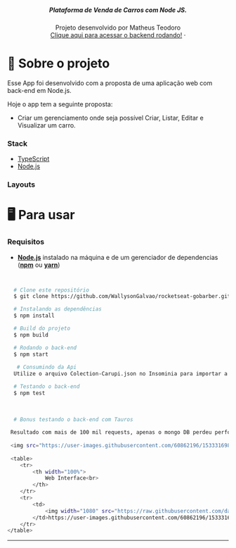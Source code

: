 <p align="center">

  <h5 align="center">Plataforma de Venda de Carros com  Node JS.</h5>

  <p align="center">
    Projeto desenvolvido por Matheus Teodoro
    <br />
    <a href="https://carupi.herokuapp.com/cars">Clique aqui para acessar o backend rodando!</a>
    ·
 
  </p>
</p>

# 🎵 Sobre o projeto

Esse App foi desenvolvido com a proposta de uma aplicação web com back-end em Node.js.

Hoje o app tem a seguinte proposta:

- Criar um gerenciamento onde seja possível Criar, Listar, Editar e Visualizar um
  carro.

### Stack

- [TypeScript](https://www.typescriptlang.org/)
- [Node.js](https://nodejs.org/en/)

### Layouts

# 🖥️ Para usar

### Requisitos

- **[Node.js](https://nodejs.org/en/)** instalado na máquina e de um gerenciador de dependencias (**[npm](https://www.npmjs.com/)** ou **[yarn](https://yarnpkg.com/)**)

```sh

```

```sh

  # Clone este repositório
  $ git clone https://github.com/WallysonGalvao/rocketseat-gobarber.git

  # Instalando as dependências
  $ npm install

  # Build do projeto
  $ npm build

  # Rodando o back-end
  $ npm start
  
   # Consumindo da Api
  Utilize o arquivo Colection-Carupi.json no Insominia para importar a Colection da Api

  # Testando o back-end
  $ npm test
  
  
  
  # Bonus testando o back-end com Tauros
 
 Resultado com mais de 100 mil requests, apenas o mongo DB perdeu performace por estar em um plano free ;)
 
 <img src="https://user-images.githubusercontent.com/60862196/153331698-456396bc-11d2-41cc-ba7b-7a81da25cd00.png">
 
 <table>
	<tr>
		<th width="100%">
			Web Interface<br>
		</th>
	</tr>
	<tr>
		<td>
			<img width="1080" src="https://raw.githubusercontent.com/danielnegrisolibatista/be-the-hero/master/screenshots/web.gif">
		</td>https://user-images.githubusercontent.com/60862196/153331698-456396bc-11d2-41cc-ba7b-7a81da25cd00.png
	</tr>
</table>


```

---

